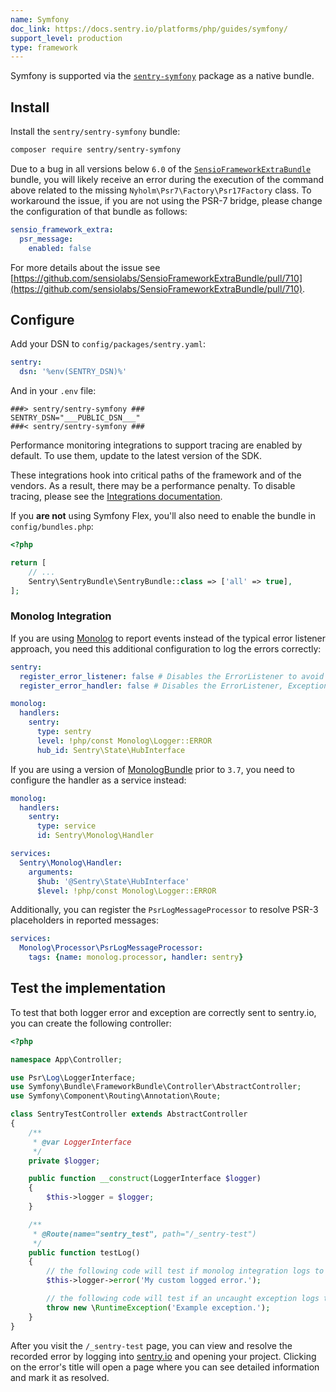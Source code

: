 ```yaml
---
name: Symfony
doc_link: https://docs.sentry.io/platforms/php/guides/symfony/
support_level: production
type: framework
---
```


Symfony is supported via the [`sentry-symfony`](https://github.com/getsentry/sentry-symfony) package as a native bundle.

## Install

Install the `sentry/sentry-symfony` bundle:

```bash
composer require sentry/sentry-symfony
```

<Note>

Due to a bug in all versions below `6.0` of the [`SensioFrameworkExtraBundle`](https://github.com/sensiolabs/SensioFrameworkExtraBundle) bundle, you will likely receive an error during the execution of the command above related to the missing `Nyholm\Psr7\Factory\Psr17Factory` class. To workaround the issue, if you are not using the PSR-7 bridge, please change the configuration of that bundle as follows:

```yaml
sensio_framework_extra:
  psr_message:
    enabled: false
```

For more details about the issue see [https://github.com/sensiolabs/SensioFrameworkExtraBundle/pull/710](https://github.com/sensiolabs/SensioFrameworkExtraBundle/pull/710).

</Note>

## Configure

Add your DSN to `config/packages/sentry.yaml`:

```yaml {filename:config/packages/sentry.yaml}
sentry:
  dsn: '%env(SENTRY_DSN)%'
```

And in your `.env` file:

```env {filename:.env}
###> sentry/sentry-symfony ###
SENTRY_DSN="___PUBLIC_DSN___"
###< sentry/sentry-symfony ###
```

<Alert level= "warning" title="Performance">

Performance monitoring integrations to support tracing are enabled by default. To use them, update to the latest version of the SDK.

These integrations hook into critical paths of the framework and of the vendors. As a result, there may be a performance penalty. To disable tracing, please see the [Integrations documentation](/platforms/php/guides/symfony/performance/pm-integrations/).

</Alert>

If you **are not** using Symfony Flex, you'll also need to enable the bundle in `config/bundles.php`:

```php {filename:config/bundles.php}
<?php

return [
    // ...
    Sentry\SentryBundle\SentryBundle::class => ['all' => true],
];
```

### Monolog Integration

If you are using [Monolog](https://github.com/Seldaek/monolog) to report events instead of the typical error listener approach, you need this additional configuration to log the errors correctly:

```yaml {filename:config/packages/sentry.yaml}
sentry:
  register_error_listener: false # Disables the ErrorListener to avoid duplicated log in sentry
  register_error_handler: false # Disables the ErrorListener, ExceptionListener and FatalErrorListener integrations of the base PHP SDK

monolog:
  handlers:
    sentry:
      type: sentry
      level: !php/const Monolog\Logger::ERROR
      hub_id: Sentry\State\HubInterface
```

If you are using a version of [MonologBundle](https://github.com/symfony/monolog-bundle) prior to `3.7`, you need to
configure the handler as a service instead:

```yaml {filename:config/packages/sentry.yaml}
monolog:
  handlers:
    sentry:
      type: service
      id: Sentry\Monolog\Handler

services:
  Sentry\Monolog\Handler:
    arguments:
      $hub: '@Sentry\State\HubInterface'
      $level: !php/const Monolog\Logger::ERROR
```

Additionally, you can register the `PsrLogMessageProcessor` to resolve PSR-3 placeholders in reported messages:

```yaml {filename:config/packages/sentry.yaml}
services:
  Monolog\Processor\PsrLogMessageProcessor:
    tags: {name: monolog.processor, handler: sentry}
```

## Test the implementation

To test that both logger error and exception are correctly sent to sentry.io, you can create the following controller:

```php
<?php

namespace App\Controller;

use Psr\Log\LoggerInterface;
use Symfony\Bundle\FrameworkBundle\Controller\AbstractController;
use Symfony\Component\Routing\Annotation\Route;

class SentryTestController extends AbstractController
{
    /**
     * @var LoggerInterface
     */
    private $logger;

    public function __construct(LoggerInterface $logger)
    {
        $this->logger = $logger;
    }

    /**
     * @Route(name="sentry_test", path="/_sentry-test")
     */
    public function testLog()
    {
        // the following code will test if monolog integration logs to sentry
        $this->logger->error('My custom logged error.');

        // the following code will test if an uncaught exception logs to sentry
        throw new \RuntimeException('Example exception.');
    }
}
```

After you visit the `/_sentry-test` page, you can view and resolve the recorded error by logging into [sentry.io](https://sentry.io) and opening your project. Clicking on the error's title will open a page where you can see detailed information and mark it as resolved.
